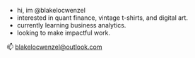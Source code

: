 - hi, im @blakelocwenzel
- interested in quant finance, vintage t-shirts, and digital art.
- currently learning business analytics.
- looking to make impactful work.
  
📫 blakelocwenzel@outlook.com
<!---
blakelocwenzel/blakelocwenzel is a ✨ special ✨ repository because its `README.md` (this file) appears on your GitHub profile.
You can click the Preview link to take a look at your changes.
--->
